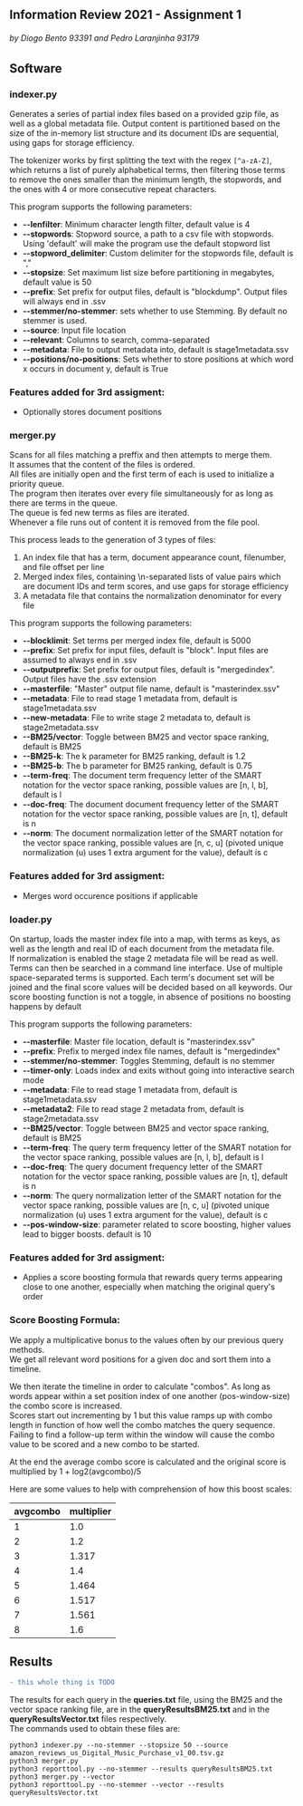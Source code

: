 ## Information Review 2021 - Assignment 1
###### by Diogo Bento 93391 and Pedro Laranjinha 93179

## Software
### indexer.py
Generates a series of partial index files based on a provided gzip file, as well as a global metadata file.
Output content is partitioned based on the size of the in-memory list structure and its document IDs are sequential, using gaps for storage efficiency.

The tokenizer works by first splitting the text with the regex `[^a-zA-Z]`, which returns a list of purely alphabetical terms, then filtering those terms to remove the ones smaller than the minimum length, the stopwords, and the ones with 4 or more consecutive repeat characters.

This program supports the following parameters:

+ **--lenfilter**: Minimum character length filter, default value is 4 
+ **--stopwords**: Stopword source, a path to a csv file with stopwords.  
        Using 'default' will make the program use the default stopword list
+ **--stopword_delimiter**: Custom delimiter for the stopwords file, default is ","
+ **--stopsize**: Set maximum list size before partitioning in megabytes, default value is 50
+ **--prefix**: Set prefix for output files, default is "blockdump". Output files will always end in .ssv
+ **--stemmer/no-stemmer**: sets whether to use Stemming. By default no stemmer is used.
+ **--source**: Input file location
+ **--relevant**: Columns to search, comma-separated
+ **--metadata**: File to output metadata into, default is stage1metadata.ssv
+ **--positions/no-positions**: Sets whether to store positions at which word x occurs in document y, default is True
### Features added for 3rd assigment:
- Optionally stores document positions

### merger.py
Scans for all files matching a preffix and then attempts to merge them.\
It assumes that the content of the files is ordered.\
All files are initially open and the first term of each is used to initialize a priority queue.\
The program then iterates over every file simultaneously for as long as there are terms in the queue.\
The queue is fed new terms as files are iterated.\
Whenever a file runs out of content it is removed from the file pool.

This process leads to the generation of 3 types of files:
1. An index file that has a term, document appearance count, filenumber, and file offset per line
2. Merged index files, containing \n-separated lists of value pairs which are document IDs and term scores, and use gaps for storage efficiency   
3. A metadata file that contains the normalization denominator for every file


This program supports the following parameters:
+ **--blocklimit**: Set terms per merged index file, default is 5000
+ **--prefix**: Set prefix for input files, default is "block". Input files are assumed to always end in .ssv
+ **--outputprefix**: Set prefix for output files, default is "mergedindex". Output files have the .ssv extension
+ **--masterfile**: "Master" output file name, default is "masterindex.ssv"
+ **--metadata**: File to read stage 1 metadata from, default is stage1metadata.ssv
+ **--new-metadata**: File to write stage 2 metadata to, default is stage2metadata.ssv
+ **--BM25/vector**: Toggle between BM25 and vector space ranking, default is BM25
+ **--BM25-k**: The k parameter for BM25 ranking, default is 1.2
+ **--BM25-b**: The b parameter for BM25 ranking, default is 0.75
+ **--term-freq**: The document term frequency letter of the SMART notation for the vector space ranking, possible values are [n, l, b], default is l
+ **--doc-freq**: The document document frequency letter of the SMART notation for the vector space ranking, possible values are [n, t], default is n
+ **--norm**: The document normalization letter of the SMART notation for the vector space ranking, possible values are [n, c, u] (pivoted unique normalization (u) uses 1 extra argument for the value), default is c

### Features added for 3rd assigment:
+ Merges word occurence positions if applicable

### loader.py
On startup, loads the master index file into a map, with terms as keys, as well as the length and real ID of each document from the metadata file.\
If normalization is enabled the stage 2 metadata file will be read as well.  
Terms can then be searched in a command line interface.
Use of multiple space-separated terms is supported. Each term's document set will be joined and the final score values will be decided based on all keywords.
Our score boosting function is not a toggle, in absence of positions no boosting happens by default

This program supports the following parameters:
+ **--masterfile**: Master file location, default is "masterindex.ssv"
+ **--prefix**: Prefix to merged index file names, default is "mergedindex"
+ **--stemmer/no-stemmer**: Toggles Stemming, default is no stemmer
+ **--timer-only**: Loads index and exits without going into interactive search mode
+ **--metadata**: File to read stage 1 metadata from, default is stage1metadata.ssv
+ **--metadata2**: File to read stage 2 metadata from, default is stage2metadata.ssv
+ **--BM25/vector**: Toggle between BM25 and vector space ranking, default is BM25
+ **--term-freq**: The query term frequency letter of the SMART notation for the vector space ranking, possible values are [n, l, b], default is l
+ **--doc-freq**: The query document frequency letter of the SMART notation for the vector space ranking, possible values are [n, t], default is n
+ **--norm**: The query normalization letter of the SMART notation for the vector space ranking, possible values are [n, c, u] (pivoted unique normalization (u) uses 1 extra argument for the value), default is c
+ **--pos-window-size**: parameter related to score boosting, higher values lead to bigger boosts. default is 10

### Features added for 3rd assigment:
+ Applies a score boosting formula that rewards query terms appearing close to one another, especially when matching the original query's order

### Score Boosting Formula:
We apply a multiplicative bonus to the values often by our previous query methods.  
We get all relevant word positions for a given doc and sort them into a timeline.  

We then iterate the timeline in order to calculate "combos". As long as words appear within a set position index of one another (pos-window-size) the combo score is increased.  
Scores start out incrementing by 1 but this value ramps up with combo length in function of how well the combo matches the query sequence.  
Failing to find a follow-up term within the window will cause the combo value to be scored and a new combo to be started.  

At the end the average combo score is calculated and the original score is multiplied by 1 + log2(avgcombo)/5  

Here are some values to help with comprehension of how this boost scales:

| avgcombo | multiplier |
|----------|------------|
|     1    |     1.0    |
|     2    |     1.2    |
|     3    |    1.317   |
|     4    |     1.4    |
|     5    |    1.464   |
|     6    |    1.517   |
|     7    |    1.561   |
|     8    |     1.6    |

## Results
```diff
- this whole thing is TODO
```
The results for each query in the **queries.txt** file, using the BM25 and the vector space ranking file, are in the **queryResultsBM25.txt** and in the **queryResultsVector.txt** files respectively.  
The commands used to obtain these files are:
```
python3 indexer.py --no-stemmer --stopsize 50 --source amazon_reviews_us_Digital_Music_Purchase_v1_00.tsv.gz
python3 merger.py
python3 reporttool.py --no-stemmer --results queryResultsBM25.txt
python3 merger.py --vector
python3 reporttool.py --no-stemmer --vector --results queryResultsVector.txt
```
